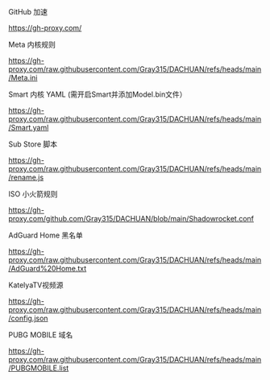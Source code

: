 GitHub 加速

https://gh-proxy.com/

Meta 内核规则

https://gh-proxy.com/raw.githubusercontent.com/Gray315/DACHUAN/refs/heads/main/Meta.ini

Smart 内核 YAML (需开启Smart并添加Model.bin文件）

https://gh-proxy.com/raw.githubusercontent.com/Gray315/DACHUAN/refs/heads/main/Smart.yaml

Sub Store 脚本

https://gh-proxy.com/raw.githubusercontent.com/Gray315/DACHUAN/refs/heads/main/rename.js

ISO 小火箭规则

https://gh-proxy.com/github.com/Gray315/DACHUAN/blob/main/Shadowrocket.conf

AdGuard Home 黑名单

https://gh-proxy.com/raw.githubusercontent.com/Gray315/DACHUAN/refs/heads/main/AdGuard%20Home.txt


KatelyaTV视频源

https://gh-proxy.com/raw.githubusercontent.com/Gray315/DACHUAN/refs/heads/main/config.json

PUBG MOBILE 域名

https://gh-proxy.com/raw.githubusercontent.com/Gray315/DACHUAN/refs/heads/main/PUBGMOBILE.list
